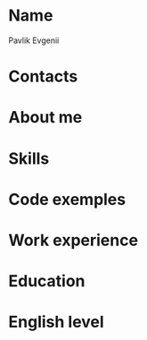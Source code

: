 # Name

Pavlik Evgenii

# Contacts

# About me

# Skills

# Code exemples

# Work experience

# Education

# English level
